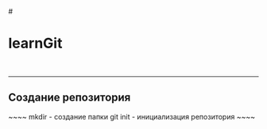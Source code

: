 #<H1> learnGit </h1>
<br>
<hr>
<h2>Создание репозитория</h2>
~~~~
	mkdir - создание папки
	git init - инициализация репозитория
~~~~
